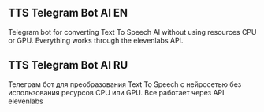 ## TTS Telegram Bot AI EN

Telegram bot for converting Text To Speech AI without using resources CPU or GPU. Everything works through the elevenlabs API.

## TTS Telegram Bot AI RU

Телеграм бот для преобразования Text To Speech с нейросетью без использования ресурсов CPU или GPU. Все работает через API elevenlabs
